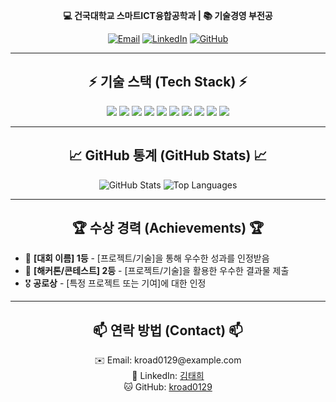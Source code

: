 
<p align="center">
  <b>💻 건국대학교 스마트ICT융합공학과 | 📚 기술경영 부전공</b>
</p>

<p align="center">
  <a href="mailto:kroad0129@example.com"><img src="https://img.shields.io/badge/Email-kroad0129@example.com-EA4335?style=flat-square&logo=Gmail&logoColor=white" alt="Email"></a>
  <a href="https://linkedin.com/in/kroad0129"><img src="https://img.shields.io/badge/LinkedIn-김태희-0A66C2?style=flat-square&logo=LinkedIn&logoColor=white" alt="LinkedIn"></a>
  <a href="https://github.com/kroad0129"><img src="https://img.shields.io/badge/GitHub-kroad0129-181717?style=flat-square&logo=GitHub&logoColor=white" alt="GitHub"></a>
</p>

---

<h2 align="center">⚡ 기술 스택 (Tech Stack) ⚡</h2>

<p align="center">
  <img src="https://img.shields.io/badge/Java-007396?style=flat-square&logo=Java&logoColor=white"/>
  <img src="https://img.shields.io/badge/Kotlin-7F52FF?style=flat-square&logo=Kotlin&logoColor=white"/>
  <img src="https://img.shields.io/badge/C++-00599C?style=flat-square&logo=C++&logoColor=white"/>
  <img src="https://img.shields.io/badge/Spring%20Boot-6DB33F?style=flat-square&logo=SpringBoot&logoColor=white"/>
  <img src="https://img.shields.io/badge/React-61DAFB?style=flat-square&logo=React&logoColor=black"/>
  <img src="https://img.shields.io/badge/Flutter-02569B?style=flat-square&logo=Flutter&logoColor=white"/>
  <img src="https://img.shields.io/badge/Docker-2496ED?style=flat-square&logo=Docker&logoColor=white"/>
  <img src="https://img.shields.io/badge/Kubernetes-326CE5?style=flat-square&logo=Kubernetes&logoColor=white"/>
  <img src="https://img.shields.io/badge/AWS-232F3E?style=flat-square&logo=AmazonAWS&logoColor=white"/>
  <img src="https://img.shields.io/badge/MySQL-4479A1?style=flat-square&logo=MySQL&logoColor=white"/>
</p>

---

<h2 align="center">📈 GitHub 통계 (GitHub Stats) 📈</h2>

<div align="center">
  <img src="https://github-readme-stats.vercel.app/api?username=kroad0129&show_icons=true&theme=radical" alt="GitHub Stats" />
  <img src="https://github-readme-stats.vercel.app/api/top-langs/?username=kroad0129&layout=compact&theme=radical" alt="Top Languages" />
</div>

---

<h2 align="center">🏆 수상 경력 (Achievements) 🏆</h2>

- 🥇 **[대회 이름] 1등** - [프로젝트/기술]을 통해 우수한 성과를 인정받음
- 🥈 **[해커톤/콘테스트] 2등** - [프로젝트/기술]을 활용한 우수한 결과물 제출
- 🎖️ **공로상** - [특정 프로젝트 또는 기여]에 대한 인정

---

<h2 align="center">📫 연락 방법 (Contact) 📫</h2>

<p align="center">
  ✉️ Email: kroad0129@example.com<br>
  💼 LinkedIn: <a href="https://linkedin.com/in/kroad0129">김태희</a><br>
  🐱 GitHub: <a href="https://github.com/kroad0129">kroad0129</a>
</p>
